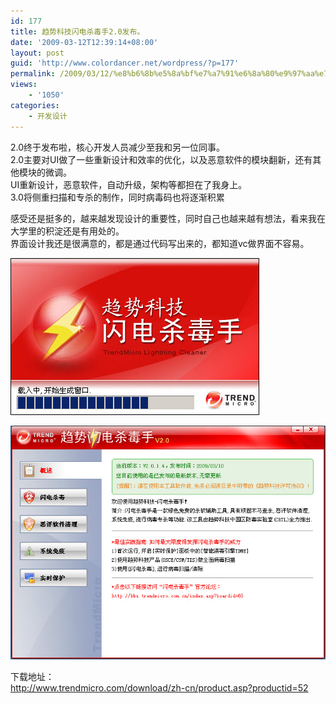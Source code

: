```yaml
---
id: 177
title: 趋势科技闪电杀毒手2.0发布。
date: '2009-03-12T12:39:14+08:00'
layout: post
guid: 'http://www.colordancer.net/wordpress/?p=177'
permalink: /2009/03/12/%e8%b6%8b%e5%8a%bf%e7%a7%91%e6%8a%80%e9%97%aa%e7%94%b5%e6%9d%80%e6%af%92%e6%89%8b2-0%e5%8f%91%e5%b8%83%e3%80%82/
views:
    - '1050'
categories:
    - 开发设计
---
```


2.0终于发布啦，核心开发人员减少至我和另一位同事。  
2.0主要对UI做了一些重新设计和效率的优化，以及恶意软件的模块翻新，还有其他模块的微调。  
UI重新设计，恶意软件，自动升级，架构等都担在了我身上。  
3.0将侧重扫描和专杀的制作，同时病毒码也将逐渐积累

感受还是挺多的，越来越发现设计的重要性，同时自己也越来越有想法，看来我在大学里的积淀还是有用处的。  
界面设计我还是很满意的，都是通过代码写出来的，都知道vc做界面不容易。

![](/images/attachments/month_0903/p2009312123658.jpg)

![](/images/attachments/month_0903/t2009312123722.jpg)

下载地址：  
http://www.trendmicro.com/download/zh-cn/product.asp?productid=52